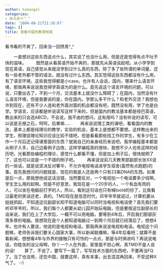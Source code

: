```yaml
---
author: hzmangel
categories:
- 杂九杂十^_^
date: '2004-09-21T21:38:07'
tags: []
title: 我看中国的教育制度
---
```

看书看的不爽了，回来当一回愤青^_^

　　一直想对这些东西说点什么，其实说了也没什么用，但是还是觉得有点不吐不快的滋味。
　　既然是从看英语开始不爽的，那就先从英语说起吧。从小学学到现在英语，自己感觉从来就没学到过什么真的东西，除了多了些所谓的单词量，还有一些老外都不管的语法，就没有过什么东西。其实觉得这些东西都没有什么用，有了语言环境，这些我觉得都是小case。也许有人会说，国内，哪来什么语言环境，那我再来说说我觉得学英语为的是什么。首先说这个语言环境的问题，可以说，只要出去了，不到一个月，交流基本上就没什么障碍了；在国内，当然没有什么语言环境，但是我要说的是，你在国内，学那么多干什么？和老外交流？我想也许到现在，还有不少人连和老外面对面的机会都没有吧，既然没有用，学了也是白学。学语言，应该都是听说读写这样下来的，但是国内的教法基本都是哑巴英语，教出来的只会选ABCD，不会说，我不由的想问，这有用吗？没有听说的读写，可以说是无根之石，呵呵，后果嘛.....
　　再来说说理工类的课吧，看看国内的教法，基本上都是纯理论的教学，实验的机会，基本上是想都不要想。这样教出来的学生，照理说理论知识应该比较不错吧，但是看看那些找工作的学生，有多少在工作一个月后还记得课里面的东西？就我自己的亲身经历来说吧，我学编程基本都是从例子入手，自己边看例子边改，这样学编程真的很快，我想不少人也有这样的经历吧，光看那些编程的理论，感觉什么都看不懂，但是加上例子后，很快就明了了，这也可以说是一个不错的例子吧。
　　再来说说前几天教育部副部长张XX说的一些话，就是说坚决反对奢华，不允许电视电话进学生宿舍(虽然有点跑题)的事。首先我想问的问题就是，现在的我是人还是两个只有23条DNA的东西。如果是后一点，那我想他说这话没错，当然要反对，一个电视加一个电话要多少钱啊，学生怎么用的起啊。但是不好意思，我现在是一个20岁的人，一个有血有肉的人，可以坐在电脑前打字的人，所以，看到这句话也只有喊toold的份了，比我看过最老的笑话还老，真的。TMD现在是信息时代，邓爷爷早就说过，计算机要从娃娃抓起，不知道这位副部长知不知道电脑可以同时当电视和电话使？首先我们要听邓爷爷的，所以，我们每个人都要从幼儿园开始玩电脑，但是要按这位副部长的话来说，我们在上了大学后，一概不可以用电脑，要等到4年后，开启我们那部灰落多厚的电脑。我想现在是个人都知道电脑过一到两个月后就已经落后了，想想4年。也许有人要说，他说的是电视和电话，那我再来说说电视和电话。电视这个问题嘛，老师告诉我们要关心国家大事，所以新闻联播嘛，等4年后看吧；就算不是看新闻，想想看4年与外界的接触只有可怜的一点点，那是与时俱进吗？再说说电话，你姓张的没父母啊，你丫一个人在外面，家里面不担心啊，真TMD不是人说的话!
　　算了，不说了，要写下一篇了，写写技术方面的东西吧，不要再当FQ了。当了也没用，还在中国，就要这样，真有本事，出去混混再回来，不受这种X气了。  :-)